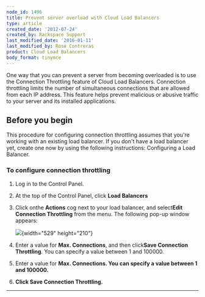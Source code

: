 ```yaml
---
node_id: 1496
title: Prevent server overload with Cloud Load Balancers
type: article
created_date: '2012-07-24'
created_by: Rackspace Support
last_modified_date: '2016-01-11'
last_modified_by: Rose Contreras
product: Cloud Load Balancers
body_format: tinymce
---
```


One way that you can prevent a server from becoming overloaded is to use
the Connection Throttling feature of Cloud Load Balancers. Connection
throttling limits the number of simultaneous connections that are
allowed from each IP address. This feature helps prevent malicious or
abusive traffic to your server and its installed applications.

Before you begin
----------------

This procedure for configuring connection throttling assumes that you're
working with an existing load balancer. If you don't have a load
balancer yet, create one now by using the following instructions:
Configuring a Load Balancer.

### To configure connection throttling

1.  Log in to the Control Panel.
2.  At the top of the Control Panel, click **Load Balancers**
3.  Click onthe **Actions** cog next to your load balancer, and
    select**Edit Connection Throttling** from the menu.
    The following pop-up window appears:

    ![](https://8026b2e3760e2433679c-fffceaebb8c6ee053c935e8915a3fbe7.ssl.cf2.rackcdn.com/field/image/827-1496.png){width="529"
    height="210"}
4.  Enter a value for **Max. Connections**, and then click**Save
    Connection Throttling**. You can specify a value between 1
    and 100000.
5.  Enter a value for **Max. Connections. You can specify a value
    between 1 and 100000.**
6.  **Click **Save Connection Throttling**.**

** **

